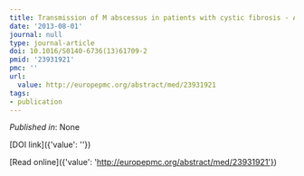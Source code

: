 ```yaml
---
title: Transmission of M abscessus in patients with cystic fibrosis - Authors' reply.
date: '2013-08-01'
journal: null
type: journal-article
doi: 10.1016/S0140-6736(13)61709-2
pmid: '23931921'
pmc: ''
url:
  value: http://europepmc.org/abstract/med/23931921
tags:
- publication
---
```


*Published in*: None

[DOI link]({'value': ''})

[Read online]({'value': 'http://europepmc.org/abstract/med/23931921'})


